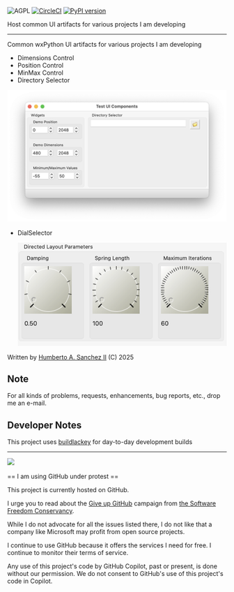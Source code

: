 ![](https://github.com/hasii2011/code-ally-basic/blob/master/developer/agpl-license-web-badge-version-2-256x48.png "AGPL")
[![CircleCI](https://dl.circleci.com/status-badge/img/gh/hasii2011/code-ally-advanced/tree/master.svg?style=shield)](https://dl.circleci.com/status-badge/redirect/gh/hasii2011/code-ally-advanced/tree/master)
[![PyPI version](https://badge.fury.io/py/codeallyadvanced.svg)](https://badge.fury.io/py/codeallyadvanced)

Host common UI artifacts for various projects I am developing

___
Common wxPython UI artifacts for various projects I am developing

* Dimensions Control
* Position Control
* MinMax Control
* Directory Selector

![SpinnerWidgets](./developer/SpinnerWidgets.png)

* DialSelector

    ![DialSelector](./developer/DialSelector.png)

Written by <a href="mailto:email@humberto.a.sanchez.ii@gmail.com?subject=Hello Humberto">Humberto A. Sanchez II</a>  (C) 2025

## Note
For all kinds of problems, requests, enhancements, bug reports, etc., drop me an e-mail.

## Developer Notes
This project uses [buildlackey](https://github.com/hasii2011/buildlackey) for day-to-day development builds

---

![](https://github.com/hasii2011/code-ally-basic/blob/master/developer/SillyGitHub.png)

== I am using GitHub under protest ==

This project is currently hosted on GitHub.  

I urge you to read about the [Give up GitHub](https://GiveUpGitHub.org) campaign from [the Software Freedom Conservancy](https://sfconservancy.org).

While I do not advocate for all the issues listed there, I do not like that  a company like Microsoft may profit from open source projects.

I continue to use GitHub because it offers the services I need for free.  I continue to monitor their terms of service.

Any use of this project's code by GitHub Copilot, past or present, is done  without our permission.  We do not consent to GitHub's use of this project's  code in Copilot.
